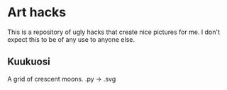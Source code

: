 # Art hacks

This is a repository of ugly hacks that create nice pictures for me.
I don't expect this to be of any use to anyone else.

## Kuukuosi

A grid of crescent moons. .py -> .svg
